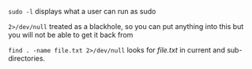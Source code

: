 `sudo -l` displays what a user can run as sudo

`2>/dev/null`  treated as a blackhole, so you can put anything into this but you will not be able to get it back from

`find . -name file.txt 2>/dev/null` looks for _file.txt_ in current and sub-directories.
